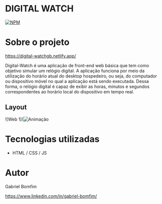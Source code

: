 # DIGITAL WATCH
[![NPM](https://img.shields.io/npm/l/react)](https://github.com/Gbxiis/digital-watch/blob/main/LICENCE) 

# Sobre o projeto

https://digital-watchgb.netlify.app/

Digital-Watch é uma aplicação de front-end web básica que tem como objetivo simular um relógio digital. A aplicação funciona por meio da utilização do horário atual do desktop hospedeiro, ou seja, do computador ou dispositivo móvel no qual a aplicação está sendo executada. Dessa forma, o relógio digital é capaz de exibir as horas, minutos e segundos correspondentes ao horário local do dispositivo em tempo real.


## Layout
![Web 1](![Animação](https://user-images.githubusercontent.com/110855086/216647928-1a679772-4803-40e3-8ad5-7b123c1d2141.gif)






# Tecnologias utilizadas
- HTML / CSS / JS 

# Autor

Gabriel Bomfim

https://www.linkedin.com/in/gabriel-bomfim/
